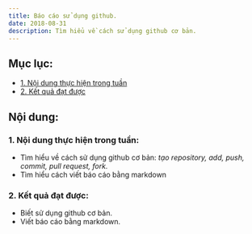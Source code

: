 ```yaml
---
title: Báo cáo sử dụng github.
date: 2018-08-31
description: Tìm hiểu về cách sử dụng github cơ bản.
---
```

## Mục lục:
* [1. Nội dung thực hiện trong tuần](#1)
* [2. Kết quả đạt được](#2)
## Nội dung:
<a name="1"></a>

<a name="1"></a>
### 1. Nội dung thực hiện trong tuần:
- Tìm hiểu về cách sử dụng github cơ bản: *tạo repository, add, push, commit, pull request, fork.*
- Tìm hiểu cách viết báo cáo bằng markdown

<a name="2"></a>

<a name="2"></a>
### 2. Kết quả đạt được:
- Biết sử dụng github cơ bản.
- Viết báo cáo bằng markdown.